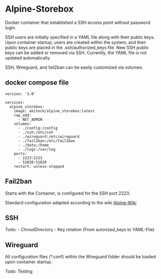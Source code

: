 # Alpine-Storebox
Docker container that established a SSH access point without password login.

SSH users are initially specified in a YAML file along with their public keys. Upon container startup, users are created within the system, and their public keys are placed in the .ssh/authorized_keys file. New SSH public keys can be added or removed via SSH. Currently, the YAML file is not updated automatically.

SSH, Wireguard, and fail2ban can be easily customized via volumes.

## docker compose file

```docker
version: '3.0'

services:
  alpine_storebox:
    image: akiteck/alpine_storebox:latest
    cap_add:
      - NET_ADMIN
    volumes:
      - ./config:/config
      - ./ssh:/etc/ssh
      - ./wireguard:/etc/wireguard
      - ./fail2ban:/etc/fail2ban
      - ./data:/home
      - ./logs:/var/log
    ports:
      - 2223:2223
      - 51820:51820
    restart: unless-stopped
```

## Fail2ban

Starts with the Container, is configured for the SSH port 2223.

Standard configuration adapted according to the wiki
[Alpine-Wiki](https://wiki.alpinelinux.org/wiki/Fail2ban)

## SSH

Todo: - ChrootDirectory
      - Key rotation (From autorized_keys to YAML-File)
      
## Wireguard

All configuration files (*.conf) within the Wireguard folder should be loaded upon container startup.

Todo: Testing


